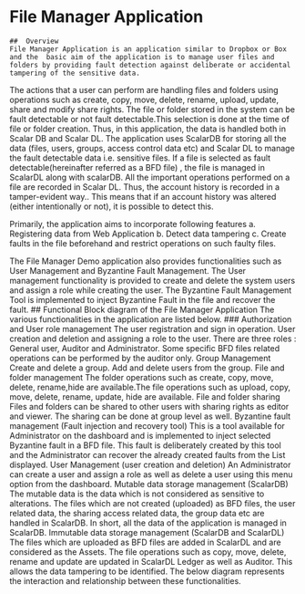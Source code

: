 # File Manager Application

	##	Overview 
	File Manager Application is an application similar to Dropbox or Box and the  basic aim of the application is to manage user files and folders by providing fault detection against deliberate or accidental tampering of the sensitive data.
 The actions that a user can perform are handling files and folders using operations such as create, copy, move, delete, rename, upload, update, share and modify share rights. The file or folder stored in the system can be fault detectable or not fault detectable.This selection is done at the time of file or folder creation. Thus, in this application, the data is handled both in Scalar DB and Scalar DL.
The application uses ScalarDB for storing all the data (files, users, groups, access control data etc)  and Scalar DL to manage the fault detectable data i.e. sensitive files. 
If a file is selected as fault detectable(hereinafter referred as a BFD file) , the file is managed in ScalarDL along with scalarDB. All the important operations performed on a file are recorded in Scalar DL. Thus, the account history is recorded in a tamper-evident way.. This means that if an account history was altered (either intentionally or not), it is possible to detect this.

Primarily, the application aims to incorporate following features
a.	Registering data from Web Application
b.	Detect data tampering
c.	Create faults in the file beforehand and restrict operations on such faulty files.

The File Manager Demo application also provides functionalities such as User Management and Byzantine Fault Management. The User management functionality is provided to create and delete  the system users and assign a role while creating the user. The Byzantine Fault Management Tool is implemented to inject Byzantine Fault  in the file and recover the fault. 
	## 	Functional Block diagram of the File Manager Application
The various functionalities in the application are listed below.
	### Authorization and User role management
The user registration and sign in operation. User creation and deletion and assigning a role to the user.
There are three roles : General user, Auditor and Administrator.
Some specific BFD files related operations can be performed by the auditor only.
	Group Management
	Create and delete a group. Add and delete users from the group.
	File and folder management
The folder operations such as create, copy, move, delete, rename,hide are available.The file operations such as upload, copy, move, delete, rename, update, hide are available.
	File and folder sharing
Files and folders can be shared to other users with sharing rights as editor and viewer. The sharing can be done at group level as well.
	Byzantine fault management (Fault injection and recovery tool)
This is a tool available for Administrator on the dashboard and is implemented to inject selected Byzantine fault in a BFD file. This fault is deliberately created by this tool and the Administrator can recover the already created faults from the List displayed. 
	User Management (user creation and deletion)
An Administrator can create a user and assign a role as well as delete a user using this menu option from the dashboard.
	Mutable data storage management (ScalarDB)
The mutable data is the data which is not considered as sensitive to alterations. The files which are not created (uploaded) as BFD files, the user related data, the sharing access related data, the group data etc are handled in ScalarDB. In short, all the data of the application is managed in ScalarDB.
	Immutable data storage management (ScalarDB and ScalarDL)
The files which are uploaded as BFD files are added in ScalarDL and are considered as the Assets. The file operations such as copy, move, delete, rename and update are updated in ScalarDL Ledger as well as Auditor. 
This allows the data tampering to be identified. 
The below diagram represents the interaction and relationship between these functionalities.

